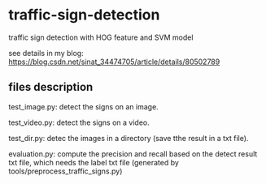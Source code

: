 # traffic-sign-detection
traffic sign detection with HOG feature and SVM model

see details in my blog: https://blog.csdn.net/sinat_34474705/article/details/80502789

## files description
test_image.py: detect the signs on an image.

test_video.py: detect the signs on a video.

test_dir.py: detec the images in a directory (save tthe result in a txt file).

evaluation.py: compute the precision and recall based on the detect result txt file, which needs the label txt file (generated by tools/preprocess_traffic_signs.py)


